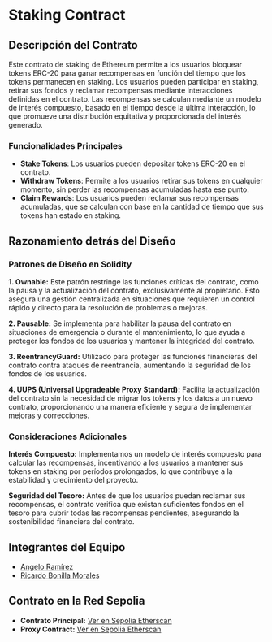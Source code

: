# Staking Contract

## Descripción del Contrato

Este contrato de staking de Ethereum permite a los usuarios bloquear tokens ERC-20 para ganar recompensas en función del tiempo que los tokens permanecen en staking. Los usuarios pueden participar en staking, retirar sus fondos y reclamar recompensas mediante interacciones definidas en el contrato. Las recompensas se calculan mediante un modelo de interés compuesto, basado en el tiempo desde la última interacción, lo que promueve una distribución equitativa y proporcionada del interés generado.

### Funcionalidades Principales

- **Stake Tokens**: Los usuarios pueden depositar tokens ERC-20 en el contrato.
- **Withdraw Tokens**: Permite a los usuarios retirar sus tokens en cualquier momento, sin perder las recompensas acumuladas hasta ese punto.
- **Claim Rewards**: Los usuarios pueden reclamar sus recompensas acumuladas, que se calculan con base en la cantidad de tiempo que sus tokens han estado en staking.

## Razonamiento detrás del Diseño

### Patrones de Diseño en Solidity

**1. Ownable:** Este patrón restringe las funciones críticas del contrato, como la pausa y la actualización del contrato, exclusivamente al propietario. Esto asegura una gestión centralizada en situaciones que requieren un control rápido y directo para la resolución de problemas o mejoras.

**2. Pausable:** Se implementa para habilitar la pausa del contrato en situaciones de emergencia o durante el mantenimiento, lo que ayuda a proteger los fondos de los usuarios y mantener la integridad del contrato.

**3. ReentrancyGuard:** Utilizado para proteger las funciones financieras del contrato contra ataques de reentrancia, aumentando la seguridad de los fondos de los usuarios.

**4. UUPS (Universal Upgradeable Proxy Standard):** Facilita la actualización del contrato sin la necesidad de migrar los tokens y los datos a un nuevo contrato, proporcionando una manera eficiente y segura de implementar mejoras y correcciones.

### Consideraciones Adicionales

**Interés Compuesto:** Implementamos un modelo de interés compuesto para calcular las recompensas, incentivando a los usuarios a mantener sus tokens en staking por períodos prolongados, lo que contribuye a la estabilidad y crecimiento del proyecto.

**Seguridad del Tesoro:** Antes de que los usuarios puedan reclamar sus recompensas, el contrato verifica que existan suficientes fondos en el tesoro para cubrir todas las recompensas pendientes, asegurando la sostenibilidad financiera del contrato.

## Integrantes del Equipo

- [Angelo Ramírez](https://github.com/angeloortega)
- [Ricardo Bonilla Morales](https://github.com/richbm10)

## Contrato en la Red Sepolia

- **Contrato Principal:** [Ver en Sepolia Etherscan](https://sepolia.etherscan.io/address/0xb49695ad627ea9b7be904a8459e79b49213c74a1)
- **Proxy Contract:** [Ver en Sepolia Etherscan](https://sepolia.etherscan.io/address/0x8996ed03dbb3d4251f04078e6632da85a259eaa1)

